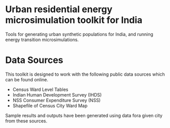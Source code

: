 # Urban residential energy microsimulation toolkit for India
Tools for generating urban synthetic populations for India, and running energy transition microsimulations.

# Data Sources
This toolkit is designed to work with the following public data sources which can be found online.

- Census Ward Level Tables
- Indian Human Development Survey (IHDS) 
- NSS Consumer Expenditure Survey (NSS)
- Shapefile of Census City Ward Map

Sample results and outputs have been generated using data fora given city from these sources.
